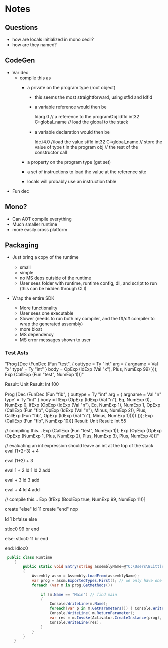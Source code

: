 # Notes

## Questions
- how are locals initialized in mono cecil?
- how are they named?

## CodeGen

- Var dec
  - compile this as 
    - a private on the program type (root object) 
      - this seems the most straightforward, using stfld and ldfld
      - a variable reference would then be

          ldarg.0 // a reference to the programObj
          ldfld int32 C::global_name // load the global to the stack

      - a variable declaration would then be

          ldc.i4.0 //load the value
          stfld int32 C::global_name // store the value of type t in the program obj
          // the rest of the constructor call

    - a property on the program type (get set)
    - a set of instructions to load the value at the reference site
    - locals will probably use an instruction table
- Fun dec

## Mono?

- Can AOT compile everything
- Much smaller runtime
- more easily cross platform

## Packaging

- Just bring a copy of the runtime
  - small
  - simple
  - no MS deps outside of the runtime
  - User sees folder with runtime, runtime config, dll, and script to run (this can be hidden through CLI)
  
- Wrap the entire SDK
  - More functionality
  - User sees one executable
  - Slower (needs to run both my compiler, and the f#/c# compiler to wrap the generated assembly)
  - more bloat
  - MS dependency
  - MS error messages shown to user

### Test Asts

"Prog
  [Dec
     (FunDec (Fun "test", { outtype = Ty "int"
                            arg = { argname = Val "x"
                                    type' = Ty "int" }
                            body = OpExp (IdExp (Val "x"), Plus, NumExp 99) }));
   Exp (CallExp (Fun "test", NumExp 1))]"

Result: Unit
Result: Int 100

Prog
  [Dec
     (FunDec
        (Fun "fib",
         { outtype = Ty "int"
           arg = { argname = Val "n"
                   type' = Ty "int" }
           body =
            IfExp
              (OpExp (IdExp (Val "n"), Eq, NumExp 0), NumExp 0,
               IfExp
                 (OpExp (IdExp (Val "n"), Eq, NumExp 1), NumExp 1,
                  OpExp
                    (CallExp
                       (Fun "fib", OpExp (IdExp (Val "n"), Minus, NumExp 2)),
                     Plus,
                     CallExp
                       (Fun "fib", OpExp (IdExp (Val "n"), Minus, NumExp 1))))) }));
   Exp (CallExp (Fun "fib", NumExp 10))]
Result: Unit
Result: Int 55

// compiling this...
Exp (CallExp (Fun "test", NumExp 1));
Exp
 (OpExp
 (OpExp (OpExp (NumExp 1, Plus, NumExp 2), Plus, NumExp 3), Plus,
  NumExp 4))]"

// evaluating an int expression should leave an int at the top of the stack
eval (1+2+3) + 4

eval (1+2) + 3

eval 1 + 2
    ld 1
    ld 2
    add

eval + 3
    ld 3
    add

eval + 4
    ld 4
    add

// compile this...
Exp (IfExp (BoolExp true, NumExp 99, NumExp 11))]

create "else" ld 11
create "end" nop

ld 1
brfalse else

stloc0 99
br end

else:
stloc0 11
br end

end:
ldloc0

```cs
 public class Runtime
    {
        public static void Entry(string assemblyName=@"C:\Users\BLittle\Documents\GIT\AssemSaveTest\Main.dll")
        {
            Assembly assm = Assembly.LoadFrom(assemblyName);
            var prog = assm.ExportedTypes.First(); // we only have one root type (program type)
            foreach (var m in prog.GetMethods())
            
                if (m.Name == "Main") // find main
                {
                    Console.WriteLine(m.Name);
                    foreach(var p in m.GetParameters()) { Console.WriteLine($"\t{p}"); }
                    Console.WriteLine( m.ReturnParameter);
                    var res = m.Invoke(Activator.CreateInstance(prog), new object[]{ 9}); // here we will eventually pass through the cmdln args
                    Console.WriteLine(res);
                }
            }
        }
    }

```
